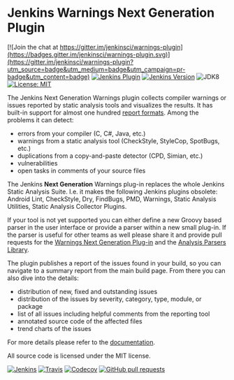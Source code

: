 # Jenkins Warnings Next Generation Plugin

[![Join the chat at https://gitter.im/jenkinsci/warnings-plugin](https://badges.gitter.im/jenkinsci/warnings-plugin.svg)](https://gitter.im/jenkinsci/warnings-plugin?utm_source=badge&utm_medium=badge&utm_campaign=pr-badge&utm_content=badge)
[![Jenkins Plugin](https://img.shields.io/jenkins/plugin/v/warnings-ng.svg)](https://plugins.jenkins.io/warnings-ng)
[![Jenkins Version](https://img.shields.io/badge/Jenkins-2.121.1-green.svg)](https://jenkins.io/download/)
![JDK8](https://img.shields.io/badge/jdk-8-yellow.svg)
[![License: MIT](https://img.shields.io/badge/license-MIT-yellow.svg)](https://opensource.org/licenses/MIT) 

The Jenkins Next Generation Warnings plugin collects compiler warnings or issues reported by static analysis tools and 
visualizes the results. It has built-in support for almost one hundred [report formats](SUPPORTED-FORMATS.md). 
Among the problems it can detect:
- errors from your compiler (C, C#, Java, etc.)
- warnings from a static analysis tool (CheckStyle, StyleCop, SpotBugs, etc.)
- duplications from a copy-and-paste detector (CPD, Simian, etc.)
- vulnerabilities
- open tasks in comments of your source files

The Jenkins **Next Generation** Warnings plug-in replaces the whole Jenkins Static Analysis Suite. 
I.e. it makes the following Jenkins plugins obsolete:
Android Lint, CheckStyle, Dry, FindBugs, PMD, Warnings, Static Analysis Utilities, Static Analysis Collector Plugins.

If your tool is not yet supported you can either define a new Groovy based parser in the user interface or provide 
a parser within a new small plug-in. If the parser is useful for other teams as well please share it and provide 
pull requests for the 
[Warnings Next Generation Plug-in](https://github.com/jenkinsci/warnings-ng-plugin/pulls) and 
the [Analysis Parsers Library](https://github.com/jenkinsci/analysis-model/pulls). 

The plugin publishes a report of the issues found in your build, so you can navigate to a summary report from the 
main build page. From there you can also dive into the details: 
- distribution of new, fixed and outstanding issues
- distribution of the issues by severity, category, type, module, or package
- list of all issues including helpful comments from the reporting tool
- annotated source code of the affected files
- trend charts of the issues

For more details please refer to the [documentation](doc/Documentation.md).

All source code is licensed under the MIT license.


[![Jenkins](https://ci.jenkins.io/job/Plugins/job/warnings-ng-plugin/job/master/badge/icon)](https://ci.jenkins.io/job/Plugins/job/warnings-ng-plugin/job/master/)
[![Travis](https://img.shields.io/travis/jenkinsci/warnings-ng-plugin.svg?logo=travis&label=travis%20build&logoColor=white)](https://travis-ci.org/jenkinsci/warnings-ng-plugin)
[![Codecov](https://img.shields.io/codecov/c/github/jenkinsci/warnings-ng-plugin/master.svg)](https://codecov.io/gh/jenkinsci/warnings-ng-plugin/branch/master)
[![GitHub pull requests](https://img.shields.io/github/issues-pr/jenkinsci/warnings-ng-plugin.svg)](https://github.com/jenkinsci/warnings-ng-plugin/pulls)

